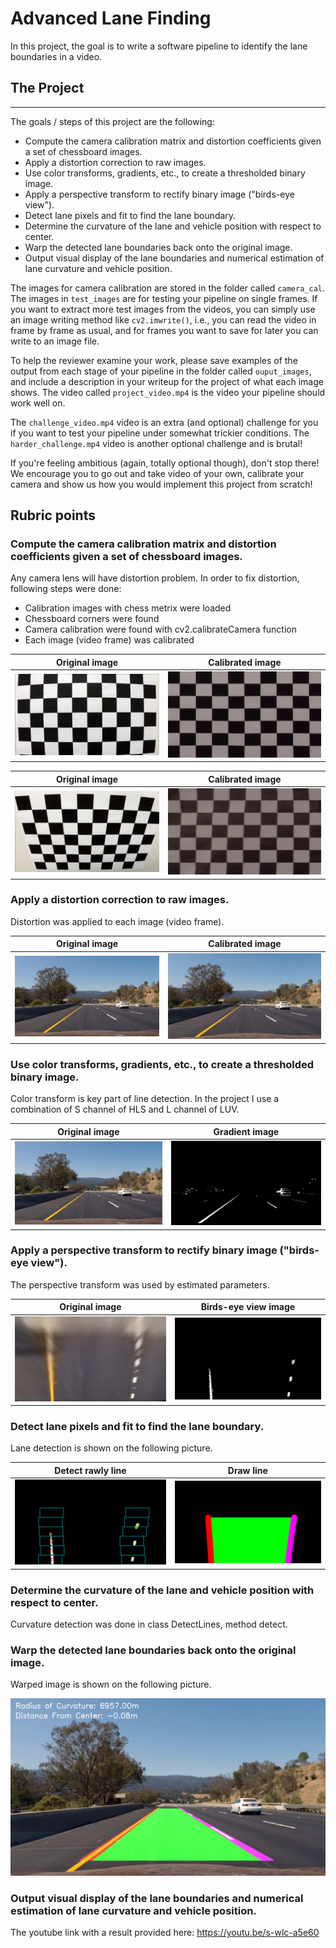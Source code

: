 # Advanced Lane Finding

In this project, the goal is to write a software pipeline to identify the lane boundaries in a video.  

## The Project
---

The goals / steps of this project are the following:

* Compute the camera calibration matrix and distortion coefficients given a set of chessboard images.
* Apply a distortion correction to raw images.
* Use color transforms, gradients, etc., to create a thresholded binary image.
* Apply a perspective transform to rectify binary image ("birds-eye view").
* Detect lane pixels and fit to find the lane boundary.
* Determine the curvature of the lane and vehicle position with respect to center.
* Warp the detected lane boundaries back onto the original image.
* Output visual display of the lane boundaries and numerical estimation of lane curvature and vehicle position.

The images for camera calibration are stored in the folder called `camera_cal`.  The images in `test_images` are for testing your pipeline on single frames.  If you want to extract more test images from the videos, you can simply use an image writing method like `cv2.imwrite()`, i.e., you can read the video in frame by frame as usual, and for frames you want to save for later you can write to an image file.  

To help the reviewer examine your work, please save examples of the output from each stage of your pipeline in the folder called `ouput_images`, and include a description in your writeup for the project of what each image shows.    The video called `project_video.mp4` is the video your pipeline should work well on.  

The `challenge_video.mp4` video is an extra (and optional) challenge for you if you want to test your pipeline under somewhat trickier conditions.  The `harder_challenge.mp4` video is another optional challenge and is brutal!

If you're feeling ambitious (again, totally optional though), don't stop there!  We encourage you to go out and take video of your own, calibrate your camera and show us how you would implement this project from scratch!

## Rubric points

### Compute the camera calibration matrix and distortion coefficients given a set of chessboard images.

Any camera lens will have distortion problem. In order to fix distortion, following steps were done:

* Calibration images with chess metrix were loaded
* Chessboard corners were found
* Camera calibration were found with cv2.calibrateCamera function
* Each image (video frame) was calibrated

Original image             |  Calibrated image
:-------------------------:|:-------------------------:
![Original image]( ./output_images/calibration1.jpg)   |  ![Calibrated image]( ./output_images/0_camera_calibration_1.png)

Original image             |  Calibrated image
:-------------------------:|:-------------------------:
![Original image]( ./output_images/calibration2.jpg)   |  ![Calibrated image]( ./output_images/0_camera_calibration_2.png)


### Apply a distortion correction to raw images.

Distortion was applied to each image (video frame).

Original image             |  Calibrated image
:-------------------------:|:-------------------------:
![Original image]( ./output_images/1_original_image.png)   |  ![Calibrated image]( ./output_images/2_calibrated_image.png)


### Use color transforms, gradients, etc., to create a thresholded binary image.

Color transform is key part of line detection. In the project I use a combination of S channel of HLS and L channel of LUV.

Original image             |  Gradient image
:-------------------------:|:-------------------------:
![Original image]( ./output_images/1_original_image.png)   |  ![Calibrated image]( ./output_images/3_gradient_image.png)


### Apply a perspective transform to rectify binary image ("birds-eye view").

The perspective transform was used by estimated parameters.

Original image             |  Birds-eye view image
:-------------------------:|:-------------------------:
![Original image]( ./output_images/4_transform_orig_image.png)   |  ![Calibrated image]( ./output_images/4_transform_image.png)


### Detect lane pixels and fit to find the lane boundary.

Lane detection is shown on the following picture.

Detect rawly line             |  Draw line
:-------------------------:|:-------------------------:
![Original image]( ./output_images/5_line_detection.png)   |  ![Calibrated image]( ./output_images/6_line_determination.png)


### Determine the curvature of the lane and vehicle position with respect to center.

Curvature detection was done in class DetectLines, method detect.

### Warp the detected lane boundaries back onto the original image.

Warped image is shown on the following picture.

![Un warped image]( ./output_images/7_result.png)

### Output visual display of the lane boundaries and numerical estimation of lane curvature and vehicle position.

The youtube link with a result provided here:
https://youtu.be/s-wlc-a5e60

